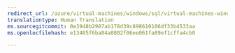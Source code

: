 ```yaml
---
redirect_url: /azure/virtual-machines/windows/sql/virtual-machines-windows-portal-sql-ps-alwayson-int-listener
translationtype: Human Translation
ms.sourcegitcommit: 0e3948b2907ab178d39c898610106df33b4533aa
ms.openlocfilehash: e13485f6ba84a0802f06ee061fa89ef1cffa4cb0

---
```



<!--HONumber=Feb17_HO3-->


